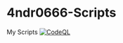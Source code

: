 # 4ndr0666-Scripts
 My Scripts
[![CodeQL](https://github.com/4ndr0666/4ndr0666-Scripts/actions/workflows/codeql-analysis.yml/badge.svg)](https://github.com/4ndr0666/4ndr0666-Scripts/actions/workflows/codeql-analysis.yml)
